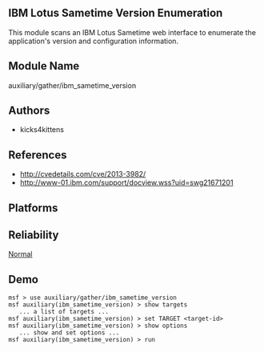 ## IBM Lotus Sametime Version Enumeration

This module scans an IBM Lotus Sametime web interface to 
enumerate the application's version and configuration 
information.


## Module Name
auxiliary/gather/ibm_sametime_version

## Authors
* kicks4kittens


## References
* http://cvedetails.com/cve/2013-3982/
* http://www-01.ibm.com/support/docview.wss?uid=swg21671201




## Platforms


## Reliability
[Normal](https://github.com/rapid7/metasploit-framework/wiki/Exploit-Ranking)

## Demo

```
msf > use auxiliary/gather/ibm_sametime_version
msf auxiliary(ibm_sametime_version) > show targets
   ... a list of targets ...
msf auxiliary(ibm_sametime_version) > set TARGET <target-id>
msf auxiliary(ibm_sametime_version) > show options
   ... show and set options ...
msf auxiliary(ibm_sametime_version) > run
```
    
    